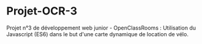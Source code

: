 # Projet-OCR-3
Projet n°3 de développement web junior - OpenClassRooms : Utilisation du Javascript (ES6) dans le but d'une carte dynamique de location de vélo.
